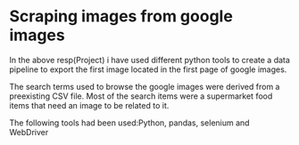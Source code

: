 # Scraping images from google images 

In the above resp(Project) i have used different python tools to create a data pipeline to export the first image located in the first page of google images.

The search terms used to browse the google images were derived from a preexisting  CSV file. Most of the search items were a supermarket food items that need an image to be related to it.

The following tools had been used:Python, pandas, selenium and WebDriver
